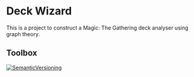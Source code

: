 # Deck Wizard

This is a project to construct a Magic: The Gathering deck analyser using graph theory.

## Toolbox

[![SemanticVersioning](https://img.shields.io/badge/-Semantic%20Versioning%202.0.0?logo=semver)](https://semver.org/)
